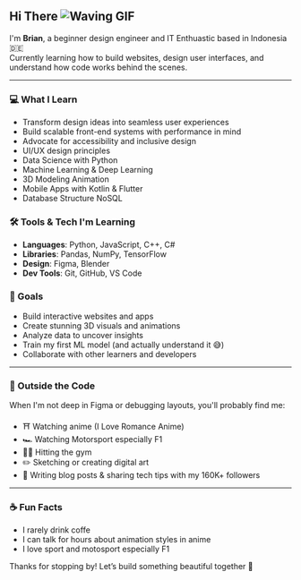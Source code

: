 
## Hi There ![Waving GIF](https://emojipedia.slackmojis.com/emojis/images/1536351075/4594/blob-wave.gif)

I'm **Brian**, a beginner design engineer and IT Enthuastic based in Indonesia 🇩🇪  
Currently learning how to build websites, design user interfaces, and understand how code works behind the scenes.

---

### 💻 What I Learn
- Transform design ideas into seamless user experiences
- Build scalable front-end systems with performance in mind
- Advocate for accessibility and inclusive design
- UI/UX design principles
- Data Science with Python
- Machine Learning & Deep Learning
- 3D Modeling Animation
- Mobile Apps with Kotlin & Flutter
- Database Structure NoSQL

### 🛠️ Tools & Tech I'm Learning
- **Languages**: Python, JavaScript, C++, C#
- **Libraries**: Pandas, NumPy, TensorFlow
- **Design**: Figma, Blender
- **Dev Tools**: Git, GitHub, VS Code

### 🎯 Goals
- Build interactive websites and apps
- Create stunning 3D visuals and animations
- Analyze data to uncover insights
- Train my first ML model (and actually understand it 😅)
- Collaborate with other learners and developers

---

### 🎨 Outside the Code
When I'm not deep in Figma or debugging layouts, you'll probably find me:
- ⛩ Watching anime (I Love Romance Anime)
- 🏎 Watching Motorsport especially F1
- 🏋️‍♀️ Hitting the gym
- ✏️ Sketching or creating digital art
- 📝 Writing blog posts & sharing tech tips with my 160K+ followers

---

### ☕ Fun Facts
- I rarely drink coffe
- I can talk for hours about animation styles in anime
- I love sport and motosport especially F1

Thanks for stopping by! Let’s build something beautiful together 🌟
